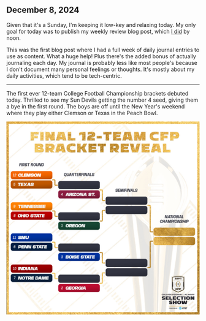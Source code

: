 ## December 8, 2024

Given that it's a Sunday, I'm keeping it low-key and relaxing today. My only goal for today was to publish my weekly review blog post, which [I did](https://myconscious.stream/blog/Week-in-review-Dec-8-2024/) by noon.

This was the first blog post where I had a full week of daily journal entries to use as content. What a huge help! Plus there's the added bonus of actually journaling each day. My journal is probably less like most people's because I don't document many personal feelings or thoughts. It's mostly about my daily activities, which tend to be tech-centric.

---

The first ever 12-team College Football Championship brackets debuted today. Thrilled to see my Sun Devils getting the number 4 seed, giving them a bye in the first round. The boys are off until the New Year's weekend where they play either Clemson or Texas in the Peach Bowl.

![College Football Playoffs bracket](../../../Images/CFP_bracket.JPG)

